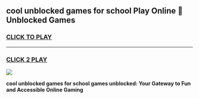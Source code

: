 
## cool unblocked games for school Play Online 👋 Unblocked Games
<h3>
<a href="https://news.freeplayer.one?title=cool_unblocked_games_for_school&ref=17GH">CLICK TO PLAY</a></h3>
<hr>

<h3>
<a href="https://news.freeplayer.one?title=cool_unblocked_games_for_school&ref=17GH">CLICK 2 PLAY</a>
  
</h3>

<a href="https://news.freeplayer.one?title=cool_unblocked_games_for_school&ref=17GH/"><img src="https://clearcache.store/games.png"></a>


**cool unblocked games for school games unblocked: Your Gateway to Fun and Accessible Online Gaming**
